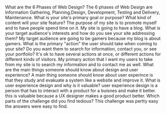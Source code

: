 What are the 6 Phases of Web Design?
  The 6 phases of Web Design are Information Gathering, Planning,Design, Development, 		Testing and Delivery, Maintenance.
What is your site's primary goal or purpose? What kind of content will your site feature?
 	 The purpose of my site is to promote myself and to have people spend time on it. My site is going to have a blog.
What is your target audience's interests and how do you see your site addressing them? 
 	My target audience are going to be gamers because my blog is about gamers.
What is the primary "action" the user should take when coming to your site? Do you want them to search for information, contact you, or see your portfolio? It's ok to have several actions at once, or different actions for different kinds of visitors.
	My primary action that I want my users to take from my site is to search my information and to contact me as well.
What are the main things someone should know about design and user experience?
	A main thing someone should know about user experince is that they study and evakuate a system like a website and improve it.
What is user experience design and why is it valuable? 
	user experience design is a person that has to interact with a product for a buisnes and make it better. this is valuable because a UX designer makes a good product better.
Which parts of the challenge did you find tedious?
	This challenge was pertty easy the answers were easy to find.